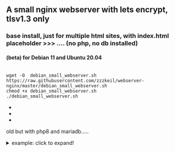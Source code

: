 ## A small nginx webserver with lets encrypt, tlsv1.3 only
### base install, just for multiple html sites, with index.html placeholder >>> .... (no php, no db installed)

#### (beta) for Debian 11 and Ubuntu 20.04

```

wget -O  debian_small_webserver.sh https://raw.githubusercontent.com/zzzkeil/webserver-nginx/master/debian_small_webserver.sh
chmod +x debian_small_webserver.sh
./debian_small_webserver.sh

```

-

-

-


old but with php8 and mariadb.....
<details>
<summary>example: click to expand!</summary>
  
##### For Ubuntu 18.04 / 20.04:
```
wget -O  webserver-nginx-php-mariadb.sh https://raw.githubusercontent.com/zzzkeil/webserver-nginx/master/old/webserver-nginx-php-mariadb.sh
chmod +x webserver-nginx-php-mariadb.sh
./webserver-nginx-php-mariadb.sh
```
</details>
